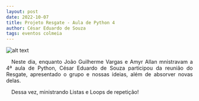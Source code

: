 ```yaml
---
layout: post
date: 2022-10-07
title: Projeto Resgate - Aula de Python 4
author: César Eduardo de Souza
tags: eventos colmeia
---
```


![alt text](/assets/nomeDaImagem.jpg "Title")

<p style="text-align: justify">&emsp;Neste dia, enquanto João Guilherme Vargas e Amyr Allan mnistravam a 4ª aula de Python, César Eduardo de Souza participou da reunião do Resgate, apresentado o grupo e nossas ideias, além de absorver novas delas.</p>

<div style="text-align: justify">&emsp;Dessa vez, ministrando Listas e Loops de repetição!</div>


